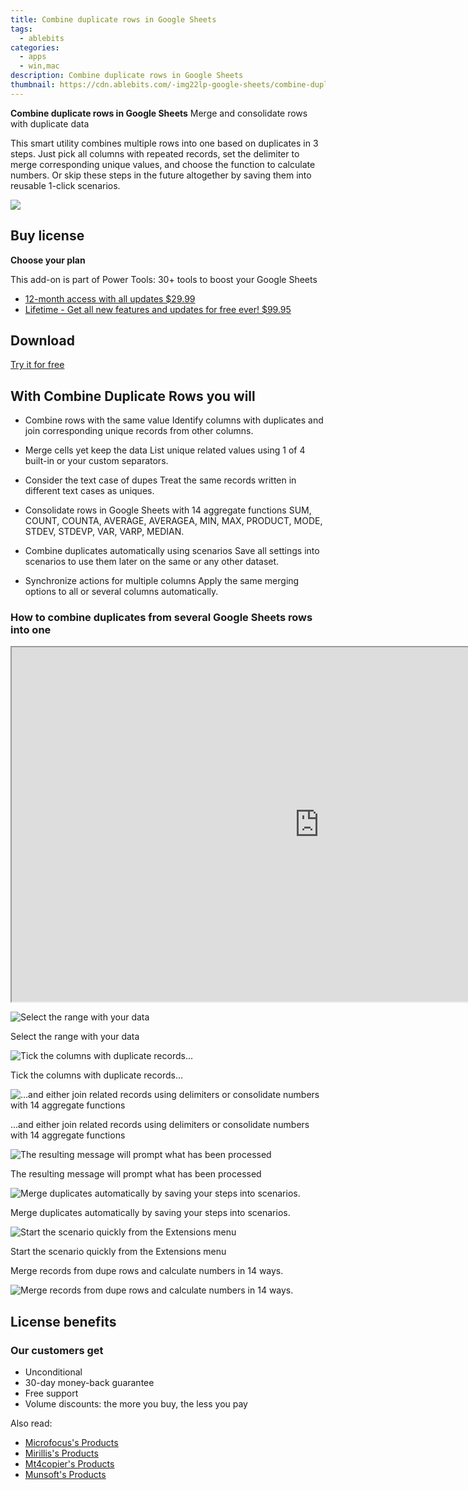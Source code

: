 ```yaml
---
title: Combine duplicate rows in Google Sheets
tags: 
  - ablebits
categories: 
  - apps
  - win,mac
description: Combine duplicate rows in Google Sheets
thumbnail: https://cdn.ablebits.com/-img22lp-google-sheets/combine-duplicate-rows/header-cover.webp
---
```


**Combine duplicate rows in Google Sheets**
Merge and consolidate rows with duplicate data

This smart utility combines multiple rows into one based on duplicates in 3 steps. Just pick all columns with repeated records, set the delimiter to merge corresponding unique values, and choose the function to calculate numbers. Or skip these steps in the future altogether by saving them into reusable 1-click scenarios.

![](https://cdn.ablebits.com/-img22lp-google-sheets/combine-duplicate-rows/header-cover.webp)

## Buy license

**Choose your plan**

This add-on is part of Power Tools: 30+ tools to boost your Google Sheets

- [12-month access with all updates $29.99](https://secure.2checkout.com/order/checkout.php?PRODS=4721564&QTY=1&CART=1&AFFILIATE=108875&CARD=2&DESIGN_TYPE=2&SHORT_FORM=1&COUPON=OOfrPTaftrTRL1&CLEAN_CART=ALL&SRC=website)
- [Lifetime - Get all new features and updates for free ever! $99.95](https://secure.2checkout.com/order/checkout.php?PRODS=4726807&QTY=1&CART=1&AFFILIATE=108875&CARD=2&DESIGN_TYPE=2&SHORT_FORM=1&CLEAN_CART=ALL&SRC=website)

## Download

[Try it for free](https://workspace.google.com/marketplace/app/power_tools/1058867473888)

## With Combine Duplicate Rows you will

-   Combine rows with the same value Identify columns with duplicates and join corresponding unique records from other columns.
-   Merge cells yet keep the data List unique related values using 1 of 4 built-in or your custom separators.
-   Consider the text case of dupes Treat the same records written in different text cases as uniques.

-   Consolidate rows in Google Sheets with 14 aggregate functions SUM, COUNT, COUNTA, AVERAGE, AVERAGEA, MIN, MAX, PRODUCT, MODE, STDEV, STDEVP, VAR, VARP, MEDIAN.
-   Combine duplicates automatically using scenarios Save all settings into scenarios to use them later on the same or any other dataset.
-   Synchronize actions for multiple columns Apply the same merging options to all or several columns automatically.

### How to combine duplicates from several Google Sheets rows into one

<iframe loading="lazy" width="984" height="567" class="" src="https://www.youtube-nocookie.com/embed/v7Vrz2rY0iM" allow="encrypted-media" allowfullscreen=""></iframe>

 ![Select the range with your data](https://cdn.ablebits.com/-img22lp-google-sheets/combine-duplicate-rows/select-data.png)

Select the range with your data

 ![Tick the columns with duplicate records…](https://cdn.ablebits.com/-img22lp-google-sheets/combine-duplicate-rows/choose-key-columns-with-dupes.png)

Tick the columns with duplicate records…

 ![…and either join related records using delimiters or consolidate numbers with 14 aggregate functions](https://cdn.ablebits.com/-img22lp-google-sheets/combine-duplicate-rows/choose-values-to-merge.png)

…and either join related records using delimiters or consolidate numbers with 14 aggregate functions

 ![The resulting message will prompt what has been processed](https://cdn.ablebits.com/-img22lp-google-sheets/combine-duplicate-rows/see-result-message.png)

The resulting message will prompt what has been processed

 ![Merge duplicates automatically by saving your steps into scenarios.](https://cdn.ablebits.com/-img22lp-google-sheets/combine-duplicate-rows/save-scenarios.png)

Merge duplicates automatically by saving your steps into scenarios.

 ![Start the scenario quickly from the Extensions menu](https://cdn.ablebits.com/-img22lp-google-sheets/combine-duplicate-rows/run-scenarios.png)

Start the scenario quickly from the Extensions menu

Merge records from dupe rows and calculate numbers in 14 ways.

 ![Merge records from dupe rows and calculate numbers in 14 ways.](https://cdn.ablebits.com/-img22lp-google-sheets/combine-duplicate-rows/scheme-combine-duplicate-rows-2x.png)

## License benefits

### Our customers get

- Unconditional
- 30-day money-back guarantee
- Free support
- Volume discounts: the more you buy, the less you pay 

<ins class="adsbygoogle"
      style="display:block"
      data-ad-client="ca-pub-7571918770474297"
      data-ad-slot="8358498916"
      data-ad-format="auto"
      data-full-width-responsive="true"></ins>

<span class="atpl-alsoreadstyle">Also read:</span>
<div><ul>
<li><a href="https://tools.techidaily.com/microfocus/products/"><u>Microfocus's Products</u></a></li>
<li><a href="https://tools.techidaily.com/mirillis/products/"><u>Mirillis's Products</u></a></li>
<li><a href="https://tools.techidaily.com/mt4copier/products/"><u>Mt4copier's Products</u></a></li>
<li><a href="https://tools.techidaily.com/munsoft/products/"><u>Munsoft's Products</u></a></li>
</ul></div>

